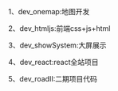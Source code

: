 1、dev_onemap:地图开发

2、dev_htmljs:前端css+js+html

3、dev_showSystem:大屏展示

4、dev_react:react全站项目

5、dev_roadII:二期项目代码